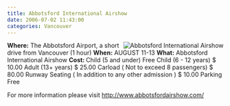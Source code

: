 ```yaml
---
title: Abbotsford International Airshow
date: 2006-07-02 11:43:00
categories: Vancouver
---
```

<img src="/public/uploads/2006/07/ch124.jpg" id="image11" alt="Abbotsford International Airshow" align="right" />
<strong>Where:</strong> The Abbotsford Airport, a short drive from Vancouver (1 hour)
<strong>When:</strong> AUGUST 11-13
<strong>What:</strong> Abbotsford International Airshow
<strong>Cost: </strong>
Child (5 and under) 	Free
Child (6 - 12 years) 	$ 10.00
Adult (13+ years) 	$ 25.00
Carload ( Not to exceed 8 passengers) 	$ 80.00
Runway Seating ( In addition to any other admission ) 	$ 10.00
Parking 	Free

For more information please visit
<a href="http://www.abbotsfordairshow.com/">http://www.abbotsfordairshow.com/</a>
